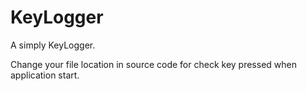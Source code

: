 # KeyLogger

A simply KeyLogger.

Change your file location in source code for check key pressed when application start.
